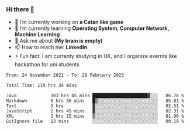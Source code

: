 ### Hi there 👋
- 🔭 I’m currently working on **a Catan like game**
- 🌱 I’m currently learning **Operating System, Computer Network, Machine Learning**
- 💬 Ask me about **(My brain is empty)**
- 📫 How to reach me: **LinkedIn**
- ⚡ Fun fact: I am currenty studying in UK, and I organize evernts like hackathon for uni students

<!--START_SECTION:waka-->

```text
From: 24 November 2021 - To: 28 February 2023

Total Time: 119 hrs 34 mins

Java             103 hrs 45 mins █████████████████████▓░░░   86.78 %
Markdown         6 hrs 56 mins   █▒░░░░░░░░░░░░░░░░░░░░░░░   05.81 %
Text             3 hrs           ▓░░░░░░░░░░░░░░░░░░░░░░░░   02.51 %
JavaScript       2 hrs 45 mins   ▓░░░░░░░░░░░░░░░░░░░░░░░░   02.31 %
XML              2 hrs 15 mins   ▒░░░░░░░░░░░░░░░░░░░░░░░░   01.90 %
GitIgnore file   13 mins         ░░░░░░░░░░░░░░░░░░░░░░░░░   00.19 %
```

<!--END_SECTION:waka-->
